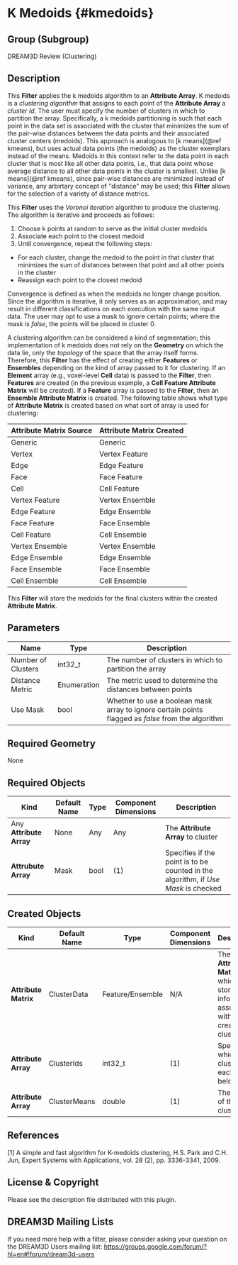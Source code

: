 K Medoids {#kmedoids}
=============

## Group (Subgroup) ##
DREAM3D Review (Clustering)

## Description ##
This **Filter** applies the k medoids algorithm to an **Attribute Array**.  K medoids is a _clustering algorithm_ that assigns to each point of the **Attribute Array** a _cluster Id_.  The user must specify the number of clusters in which to partition the array.  Specifically, a k medoids partitioning is such that each point in the data set is associated with the cluster that minimizes the sum of the pair-wise distances between the data points and their associated cluster centers (medoids).  This approach is analogous to [k means](@ref kmeans), but uses actual data points (the medoids) as the cluster exemplars instead of the means.  Medoids in this context refer to the data point in each cluster that is most like all other data points, i.e., that data point whose average distance to all other data points in the cluster is smallest.  Unlike [k means](@ref kmeans), since pair-wise distances are minimized instead of variance, any arbirtary concept of "distance" may be used; this **Filter** allows for the selection of a variety of distance metrics.    

This **Filter** uses the _Voronoi iteration_ algorithm to produce the clustering.  The algorithm is iterative and proceeds as follows:

1. Choose k points at random to serve as the initial cluster medoids
2. Associate each point to the closest medoid
3. Until convergence, repeat the following steps:
  * For each cluster, change the medoid to the point in that cluster that minimizes the sum of distances between that point and all other points in the cluster
  * Reassign each point to the closest medoid

Convergence is defined as when the medoids no longer change position.  Since the algorithm is iterative, it only serves as an approximation, and may result in different classifications on each execution with the same input data.  The user may opt to use a mask to ignore certain points; where the mask is _false_, the points will be placed in cluster 0.
    
A clustering algorithm can be considered a kind of segmentation; this implementation of k medoids does not rely on the **Geometry** on which the data lie, only the _topology_ of the space that the array itself forms.  Therefore, this **Filter** has the effect of creating either **Features** or **Ensembles** depending on the kind of array passed to it for clustering.  If an **Element** array (e.g., voxel-level **Cell** data) is passed to the **Filter**, then **Features** are created (in the previous example, a **Cell Feature Attribute Matrix** will be created).  If a **Feature** array is passed to the **Filter**, then an **Ensemble Attribute Matrix** is created.  The following table shows what type of **Attribute Matrix** is created based on what sort of array is used for clustering:

| Attribute Matrix Source             | Attribute Matrix Created |
|------------------|--------------------|
| Generic | Generic |
| Vertex | Vertex Feature | 
| Edge | Edge Feature |
| Face | Face Feature | 
| Cell | Cell Feature| 
| Vertex Feature | Vertex Ensemble |
| Edge Feature | Edge Ensemble |
| Face Feature | Face Ensemble |
| Cell Feature | Cell Ensemble|
| Vertex Ensemble | Vertex Ensemble |
| Edge Ensemble | Edge Ensemble |
| Face Ensemble | Face Ensemble |
| Cell Ensemble | Cell Ensemble|

This **Filter** will store the medoids for the final clusters within the created **Attribute Matrix**.

## Parameters ##

| Name | Type | Description |
|------|------|-------------|
| Number of Clusters | int32_t | The number of clusters in which to partition the array |
| Distance Metric | Enumeration | The metric used to determine the distances between points |
| Use Mask | bool | Whether to use a boolean mask array to ignore certain points flagged as _false_ from the algorithm |

## Required Geometry ###

None

## Required Objects ##

| Kind | Default Name | Type | Component Dimensions | Description |
|------|--------------|------|----------------------|-------------|
| Any **Attribute Array** | None | Any| Any | The **Attribute Array** to cluster |
| **Attrubute Array** | Mask | bool | (1) | Specifies if the point is to be counted in the algorithm, if _Use Mask_ is checked |

## Created Objects ##

| Kind | Default Name | Type | Component Dimensions | Description |
|------|--------------|------|----------------------|-------------|
| **Attribute Matrix** | ClusterData | Feature/Ensemble | N/A | The **Attribute Matrix** in which to store information associated with the created clusters |
| **Attribute Array** | ClusterIds | int32_t | (1) | Specifies to which cluster each point belongs |
| **Attribute Array** | ClusterMeans | double | (1) | The means of the final clusters |


## References ## 

[1] A simple and fast algorithm for K-medoids clustering, H.S. Park and C.H. Jun, Expert Systems with Applications, vol. 28 (2), pp. 3336-3341, 2009.

## License & Copyright ##

Please see the description file distributed with this plugin.

## DREAM3D Mailing Lists ##

If you need more help with a filter, please consider asking your question on the DREAM3D Users mailing list:
https://groups.google.com/forum/?hl=en#!forum/dream3d-users
